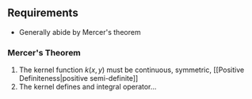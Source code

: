 ## Requirements
* Generally abide by Mercer's theorem

### Mercer's Theorem
1. The kernel function $k(x,y)$ must be continuous, symmetric, [[Positive Definiteness|positive semi-definite]]
2. The kernel defines and integral operator…
